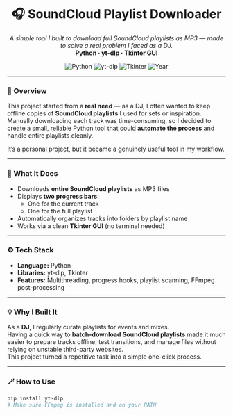 <h1 align="center">🎧 SoundCloud Playlist Downloader</h1>
<p align="center">
  <i>A simple tool I built to download full SoundCloud playlists as MP3 — made to solve a real problem I faced as a DJ.</i><br>
  <b>Python · yt-dlp · Tkinter GUI</b>
</p>

<p align="center">
  <img src="https://img.shields.io/badge/Language-Python-blue.svg" alt="Python">
  <img src="https://img.shields.io/badge/Tool-yt--dlp-orange.svg" alt="yt-dlp">
  <img src="https://img.shields.io/badge/Interface-Tkinter-lightgrey.svg" alt="Tkinter">
  <img src="https://img.shields.io/badge/Year-2025-lightgrey.svg" alt="Year">
</p>

---

### 🎯 Overview
This project started from a **real need** — as a DJ, I often wanted to keep offline copies of **SoundCloud playlists** I used for sets or inspiration.  
Manually downloading each track was time-consuming, so I decided to create a small, reliable Python tool that could **automate the process** and handle entire playlists cleanly.

It’s a personal project, but it became a genuinely useful tool in my workflow.

---

### 🧠 What It Does
- Downloads **entire SoundCloud playlists** as MP3 files  
- Displays **two progress bars**:
  - One for the current track  
  - One for the full playlist  
- Automatically organizes tracks into folders by playlist name  
- Works via a clean **Tkinter GUI** (no terminal needed)  

---

### ⚙️ Tech Stack
- **Language:** Python  
- **Libraries:** yt-dlp, Tkinter  
- **Features:** Multithreading, progress hooks, playlist scanning, FFmpeg post-processing  

---

### 💡 Why I Built It
As a **DJ**, I regularly curate playlists for events and mixes.  
Having a quick way to **batch-download SoundCloud playlists** made it much easier to prepare tracks offline, test transitions, and manage files without relying on unstable third-party websites.  
This project turned a repetitive task into a simple one-click process.

---

### 🪄 How to Use
```bash
pip install yt-dlp
# Make sure FFmpeg is installed and on your PATH

